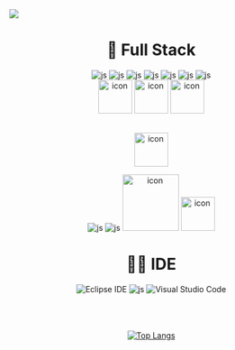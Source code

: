 <img src="https://images.unsplash.com/photo-1612892483236-52d32a0e0ac1?q=80&w=2070&auto=format&fit=crop&ixlib=rb-4.0.3&ixid=M3wxMjA3fDB8MHxwaG90by1wYWdlfHx8fGVufDB8fHx8fA%3D%3D" />
<div align="center">
  
<h1>🚀 Full Stack</h1> 

![js](https://img.shields.io/badge/Spring-6DB33F?style=for-the-badge&logo=Spring&logoColor=white)
![js](https://img.shields.io/badge/springboot-6DB33F?style=for-the-badge&logo=springboot&logoColor=white)
![js](https://img.shields.io/badge/HTML5-E34F26?&style=for-the-badge&logo=css3&logoColor=white)
![js](https://img.shields.io/badge/CSS-1572B6?&style=for-the-badge&logo=css3&logoColor=white)
![js](https://img.shields.io/badge/jquery-0769AD?style=for-the-badge&logo=jquery&logoColor=white)
![js](https://img.shields.io/badge/oracle-F80000?style=for-the-badge&logo=oracle&logoColor=white)
![js](https://img.shields.io/badge/TypeScript-3178C6?style=for-the-badge&logo=typescript&logoColor=white)
<br>
<img src="https://techstack-generator.vercel.app/java-icon.svg" alt="icon" width="60" height="60" />
<img src="https://techstack-generator.vercel.app/mysql-icon.svg" alt="icon" width="60" height="60" />
<img src="https://techstack-generator.vercel.app/js-icon.svg" alt="icon" width="60" height="60" />

<br>
<img src="https://techstack-generator.vercel.app/github-icon.svg" alt="icon" width="60" height="60" />

![js](https://img.shields.io/badge/git-F05032?style=for-the-badge&logo=git&logoColor=white)
![js](https://img.shields.io/badge/ApacheTomcat-F8DC75?style=for-the-badge&logo=apachetomcat&logoColor=white)
<img src="https://techstack-generator.vercel.app/docker-icon.svg" alt="icon" width="100" height="100" />
<img src="https://techstack-generator.vercel.app/aws-icon.svg" alt="icon" width="60" height="60" />


<h1>👩‍💻 IDE</h1> 

![Eclipse IDE](https://img.shields.io/badge/Eclipse%20IDE-2C2255.svg?&style=for-the-badge&logo=Eclipse%20IDE&logoColor=white)
![js](https://img.shields.io/badge/IntelliJ_IDEA-000000.svg?style=for-the-badge&logo=intellij-idea&logoColor=white)
![Visual Studio Code](https://img.shields.io/badge/Visual%20Studio%20Code-007ACC.svg?&style=for-the-badge&logo=Visual%20Studio%20Code&logoColor=white)
<br/><br/><br/><br/>


[![Top Langs](https://github-readme-stats.vercel.app/api/top-langs/?username=welcomeglory)](https://github.com/anuraghazra/github-readme-stats)
</div>






